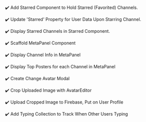:heavy_check_mark: Add Starred Component to Hold Starred (Favorited) Channels.

:heavy_check_mark: Update 'Starred' Property for User Data Upon Starring Channel.

:heavy_check_mark: Display Starred Channels in Starred Component.

:heavy_check_mark: Scaffold MetaPanel Component

:heavy_check_mark: Display Channel Info in MetaPanel

:heavy_check_mark: Display Top Posters for each Channel in MetaPanel

:heavy_check_mark: Create Change Avatar Modal

:heavy_check_mark: Crop Uploaded Image with AvatarEditor

:heavy_check_mark: Upload Cropped Image to Firebase, Put on User Profile

:heavy_check_mark: Add Typing Collection to Track When Other Users Typing
